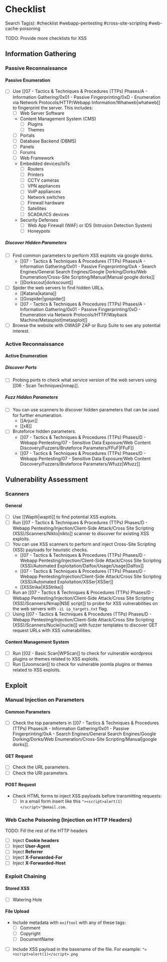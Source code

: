 # Checklist

Search Tag(s): #checklist #webapp-pentesting #cross-site-scripting #web-cache-poisoning

TODO: Provide more checklists for XSS

## Information Gathering

### Passive Reconnaissance

#### Passive Enumeration

- [ ] Use [[07 - Tactics & Techniques & Procedures (TTPs) Phases/A - Information Gathering/0x01 - Passive Fingerprinting/0xD - Enumeration via Network Protocols/HTTP/Webapp Information/Whatweb|whatweb]] to fingerprint the server. This includes:
	- [ ] Web Server Software
	- Content Management System (CMS)
		- [ ] Plugins
		- [ ] Themes
	- [ ] Portals
	- [ ] Database Backend (DBMS)
	- [ ] Panels
	- [ ] Forums
	- [ ] Web Framework
	- Embedded devices/IoTs
		- [ ] Routers
		- [ ] Printers
		- [ ] CCTV cameras
		- [ ] VPN appliances
		- [ ] VoIP appliances
		- [ ] Network switches
		- [ ] Firewall hardware
		- [ ] Satellites
		- [ ] SCADA/ICS devices
	- Security Defenses
		- [ ] Web App Firewall (WAF) or IDS (Intrusion Detection System)
		- [ ] Honeypots

##### Discover Hidden Parameters

- [ ] Find common parameters to perform XSS exploits via google dorks.
	- [[07 - Tactics & Techniques & Procedures (TTPs) Phases/A - Information Gathering/0x01 - Passive Fingerprinting/0xA - Search Engines/General Search Engines/Google Dorking/Dorks/Web Enumeration/Cross-Site Scripting/Manual|Manual google dorks]]
	- [[Dorkscout|dorkscount]]
- [ ] Spider the web servers to find hidden URLs.
	- [[Katana|katana]]
	- [[Gospider|gospider]]
	- [[07 - Tactics & Techniques & Procedures (TTPs) Phases/A - Information Gathering/0x01 - Passive Fingerprinting/0xD - Enumeration via Network Protocols/HTTP/Wayback Machine/Metasploit|metasploit]]
- [ ] Browse the website with OWASP ZAP or Burp Suite to see any potential interest.

### Active Reconnaissance

#### Active Enumeration

##### Discover Ports

- [ ] Probing ports to check what service version of the web servers using [[06 - Scan Techniques|nmap]].

##### Fuzz Hidden Parameters

- [ ] You can use scanners to discover hidden parameters that can be used for further enumeration.
	- [[Arjun]]
	- [[x8]]
- [ ] Bruteforce hidden parameters.
	- [[07 - Tactics & Techniques & Procedures (TTPs) Phases/D - Webapp Pentesting/07 - Sensitive Data Exposure/Web Content Discovery/Fuzzers/Bruteforce Parameters/FFuF|FFuF]]
	- [[07 - Tactics & Techniques & Procedures (TTPs) Phases/D - Webapp Pentesting/07 - Sensitive Data Exposure/Web Content Discovery/Fuzzers/Bruteforce Parameters/Wfuzz|Wfuzz]]

## Vulnerability Assessment

### Scanners

#### General

- [ ] Use [[Wapiti|wapiti]] to find potential XSS exploits.
- [ ] Run [[07 - Tactics & Techniques & Procedures (TTPs) Phases/D - Webapp Pentesting/Injection/Client-Side Attack/Cross Site Scripting (XSS)/Scanners/Nikto|nikto]] scanner to discover for existing XSS exploits.
- [ ] You can use XSS scanners to perform and inject Cross-Site Scripting (XSS) payloads for heuristic checks.
	- [[07 - Tactics & Techniques & Procedures (TTPs) Phases/D - Webapp Pentesting/Injection/Client-Side Attack/Cross Site Scripting (XSS)/Automated Exploitation/Dalfox/Usage/Usage|Dalfox]]
	- [[07 - Tactics & Techniques & Procedures (TTPs) Phases/D - Webapp Pentesting/Injection/Client-Side Attack/Cross Site Scripting (XSS)/Automated Exploitation/XSSer|XSSer]]
	- [[XSStrike|XSStrike]]
- [ ] Run an [[07 - Tactics & Techniques & Procedures (TTPs) Phases/D - Webapp Pentesting/Injection/Client-Side Attack/Cross Site Scripting (XSS)/Scanners/Nmap|NSE script]] to probe for XSS vulnerabilities on the web servers with `-iL ip_targets.txt` flag.
- [ ] Using [[07 - Tactics & Techniques & Procedures (TTPs) Phases/D - Webapp Pentesting/Injection/Client-Side Attack/Cross Site Scripting (XSS)/Scanners/Nuclei|nuclei]] with fuzzer templates to discover GET request URLs with XSS vulnerabilities.

#### Content Management System

- [ ] Run [[02 - Basic Scan|WPScan]] to check for vulnerable wordpress plugins or themes related to XSS exploits.
- [ ] Run [[Joomscan]] to check for vulnerable joomla plugins or themes related to XSS exploits.

## Exploit

### Manual Injection on Parameters

#### Common Parameters

- [ ] Check the top parameters in [[07 - Tactics & Techniques & Procedures (TTPs) Phases/A - Information Gathering/0x01 - Passive Fingerprinting/0xA - Search Engines/General Search Engines/Google Dorking/Dorks/Web Enumeration/Cross-Site Scripting/Manual|google dorks]].

#### GET Request

- [ ] Check the URL parameters.
- [ ] Check the URI parameters.

#### POST Request

- Check HTML forms to inject XSS payloads before transmitting requests:
	- [ ] In a email form insert like this `"><script>alert(1)</script>"@email.com`.

### Web Cache Poisoning (Injection on HTTP Headers)

TODO: Fill the rest of the HTTP headers

- [ ] Inject **Cookie headers**
- [ ] Inject **User-Agent**
- [ ] Inject **Referrer**
- [ ] Inject **X-Forwarded-For**
- [ ] Inject **X-Forwarded-Host**

### Exploit Chaining

#### Stored XSS

- [ ] Watering Hole

#### File Upload

- Include metadata with `exiftool` with any of these tags:
	- [ ] Comment
	- [ ] Copyright
	- [ ] DocumentName
- [ ] Include XSS payload in the basename of the file. For example: `"><script>alert(1)</script>.png`